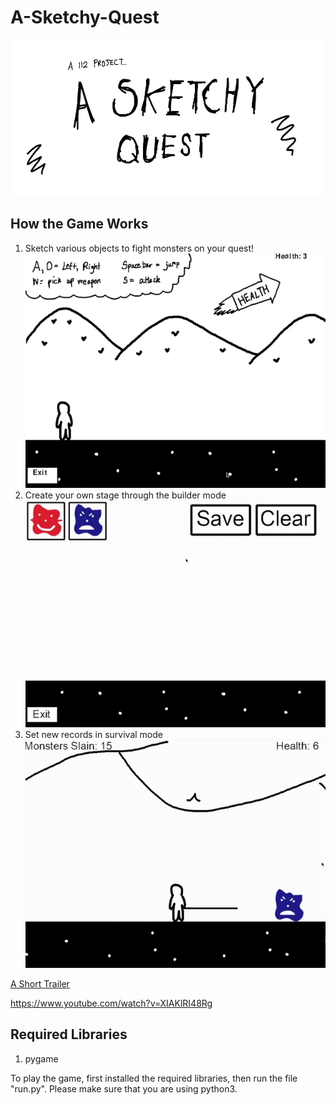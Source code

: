 # A-Sketchy-Quest

![Title Screen](https://raw.githubusercontent.com/Piratach/A-Sketchy-Quest/master/demogifs/title.png)

## How the Game Works
1. Sketch various objects to fight monsters on your quest!
![Gameplay Demo](https://raw.githubusercontent.com/Piratach/A-Sketchy-Quest/master/demogifs/sketchDemo.gif)
2. Create your own stage through the builder mode
![Builder Demo](https://raw.githubusercontent.com/Piratach/A-Sketchy-Quest/master/demogifs/builderDemo.gif)
3. Set new records in survival mode
![Survival Demo](https://raw.githubusercontent.com/Piratach/A-Sketchy-Quest/master/demogifs/survivalDemo.gif)

<ins>A Short Trailer</ins>

https://www.youtube.com/watch?v=XIAKlRI48Rg

## Required Libraries
1. pygame  

To play the game, first installed the required libraries, then run the file "run.py".
Please make sure that you are using python3.
